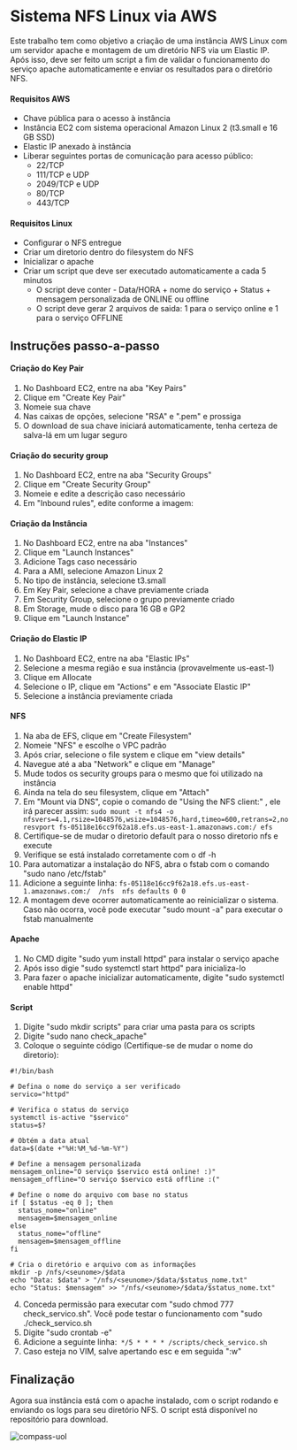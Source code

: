 # Sistema NFS Linux via AWS
Este trabalho tem como objetivo a criação de uma instância AWS Linux com um servidor apache e montagem de um diretório NFS via um Elastic IP. Após isso, deve ser feito um script a fim de validar o funcionamento do serviço apache automaticamente e enviar os resultados para o diretório NFS.

#### Requisitos AWS
- Chave pública para o acesso à instância
- Instância EC2 com sistema operacional Amazon Linux 2 (t3.small e
16 GB SSD)
- Elastic IP anexado à instância
- Liberar seguintes portas de comunicação para acesso público:
  - 22/TCP
  - 111/TCP e UDP
  - 2049/TCP e UDP
  - 80/TCP 
  - 443/TCP

#### Requisitos Linux
- Configurar o NFS entregue
- Criar um diretorio dentro do filesystem do NFS
- Inicializar o apache
- Criar um script que deve ser executado automaticamente a cada 5 minutos
  - O script deve conter - Data/HORA + nome do serviço + Status + mensagem
personalizada de ONLINE ou offline
  - O script deve gerar 2 arquivos de saida: 1 para o serviço online e 1 para o serviço
OFFLINE

## Instruções passo-a-passo

#### Criação do Key Pair
1. No Dashboard EC2, entre na aba "Key Pairs" 
2. Clique em "Create Key Pair"
3. Nomeie sua chave
4. Nas caixas de opções, selecione "RSA" e ".pem" e prossiga 
5. O download de sua chave iniciará automaticamente, tenha certeza de salva-lá em um lugar seguro

#### Criação do security group
1. No Dashboard EC2, entre na aba "Security Groups"
2. Clique em "Create Security Group"
3. Nomeie e edite a descrição caso necessário
4. Em "Inbound rules", edite conforme a imagem:

#### Criação da Instância
1. No Dashboard EC2, entre na aba "Instances"
2. Clique em "Launch Instances"
3. Adicione Tags caso necessário
4. Para a AMI, selecione Amazon Linux 2
5. No tipo de instância, selecione t3.small
6. Em Key Pair, selecione a chave previamente criada
7. Em Security Group, selecione o grupo previamente criado
8. Em Storage, mude o disco para 16 GB e GP2
9. Clique em "Launch Instance"

#### Criação do Elastic IP
1. No Dashboard EC2, entre na aba  "Elastic IPs"
2. Selecione a mesma região e sua instância (provavelmente us-east-1)
3. Clique em Allocate
4. Selecione o IP,  clique em "Actions" e em "Associate Elastic IP"
5. Selecione a instância previamente criada

#### NFS 
1. Na aba de EFS, clique em "Create Filesystem"
2. Nomeie "NFS" e escolhe o VPC padrão
3. Após criar, selecione o file system e clique em "view details"
4. Navegue até a aba "Network" e clique em "Manage"
5. Mude todos os security groups para o mesmo que foi utilizado na instância
6. Ainda na tela do seu filesystem, clique em "Attach"
7. Em "Mount via DNS", copie o comando de "Using the NFS client:" , ele irá parecer assim:
`sudo mount -t nfs4 -o nfsvers=4.1,rsize=1048576,wsize=1048576,hard,timeo=600,retrans=2,noresvport fs-05118e16cc9f62a18.efs.us-east-1.amazonaws.com:/ efs`
8. Certifique-se de mudar o diretorio default para o nosso diretorio nfs e execute
9. Verifique se está instalado corretamente com o df -h
10. Para automatizar a instalação do NFS, abra o fstab com o comando "sudo nano /etc/fstab"
11. Adicione a seguinte linha: `fs-05118e16cc9f62a18.efs.us-east-1.amazonaws.com:/  /nfs  nfs defaults 0 0`
12. A montagem deve ocorrer automaticamente ao reinicializar o sistema. Caso não ocorra, você pode executar "sudo mount -a" para executar o fstab manualmente

#### Apache
1. No CMD digite "sudo yum install httpd" para instalar o serviço apache
2. Após isso digie "sudo systemctl start httpd" para inicializa-lo
3. Para fazer o apache inicializar automaticamente, digite "sudo systemctl enable httpd"

#### Script
1. Digite "sudo mkdir scripts" para criar uma pasta para os scripts
2. Digite "sudo nano check_apache" 
3. Coloque o seguinte código (Certifique-se de mudar o nome do diretorio):

```shell
#!/bin/bash

# Defina o nome do serviço a ser verificado
servico="httpd"  

# Verifica o status do serviço
systemctl is-active "$servico"
status=$?

# Obtém a data atual
data=$(date +"%H:%M_%d-%m-%Y")

# Define a mensagem personalizada
mensagem_online="O serviço $servico está online! :)"
mensagem_offline="O serviço $servico está offline :("

# Define o nome do arquivo com base no status
if [ $status -eq 0 ]; then
  status_nome="online"
  mensagem=$mensagem_online
else
  status_nome="offline"
  mensagem=$mensagem_offline
fi

# Cria o diretório e arquivo com as informações
mkdir -p /nfs/<seunome>/$data
echo "Data: $data" > "/nfs/<seunome>/$data/$status_nome.txt"
echo "Status: $mensagem" >> "/nfs/<seunome>/$data/$status_nome.txt"
```

4. Conceda permissão para executar com "sudo chmod 777 check_servico.sh". Você pode testar o funcionamento com "sudo ./check_servico.sh
5. Digite "sudo crontab -e"
6. Adicione a seguinte linha:` */5 * * * * /scripts/check_servico.sh`
7. Caso esteja no VIM, salve apertando esc e em seguida ":w" 

## Finalização
Agora sua instância está com o apache instalado, com o script rodando e enviando os logs para seu diretório NFS. O script está disponível no repositório para download.

![compass-uol](https://github.com/vitortoniolo/pb_atividade_awslinuxnfs/assets/133904035/a98c23e1-6502-4427-873b-71e8d32ae9bd)

 
